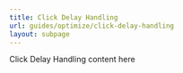 ```yaml
---
title: Click Delay Handling
url: guides/optimize/click-delay-handling
layout: subpage
---
```


Click Delay Handling content here
